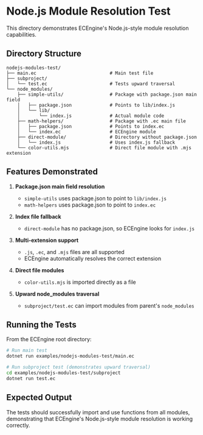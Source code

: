 # Node.js Module Resolution Test

This directory demonstrates ECEngine's Node.js-style module resolution capabilities.

## Directory Structure

```
nodejs-modules-test/
├── main.ec                           # Main test file
├── subproject/
│   └── test.ec                       # Tests upward traversal
└── node_modules/
    ├── simple-utils/                 # Package with package.json main field
    │   ├── package.json              # Points to lib/index.js
    │   └── lib/
    │       └── index.js              # Actual module code
    ├── math-helpers/                 # Package with .ec main file
    │   ├── package.json              # Points to index.ec
    │   └── index.ec                  # ECEngine module
    ├── direct-module/                # Directory without package.json
    │   └── index.js                  # Uses index.js fallback
    └── color-utils.mjs               # Direct file module with .mjs extension
```

## Features Demonstrated

1. **Package.json main field resolution**
   - `simple-utils` uses package.json to point to `lib/index.js`
   - `math-helpers` uses package.json to point to `index.ec`

2. **Index file fallback**
   - `direct-module` has no package.json, so ECEngine looks for `index.js`

3. **Multi-extension support**
   - `.js`, `.ec`, and `.mjs` files are all supported
   - ECEngine automatically resolves the correct extension

4. **Direct file modules**
   - `color-utils.mjs` is imported directly as a file

5. **Upward node_modules traversal**
   - `subproject/test.ec` can import modules from parent's `node_modules`

## Running the Tests

From the ECEngine root directory:

```bash
# Run main test
dotnet run examples/nodejs-modules-test/main.ec

# Run subproject test (demonstrates upward traversal)
cd examples/nodejs-modules-test/subproject
dotnet run test.ec
```

## Expected Output

The tests should successfully import and use functions from all modules, demonstrating that ECEngine's Node.js-style module resolution is working correctly.
